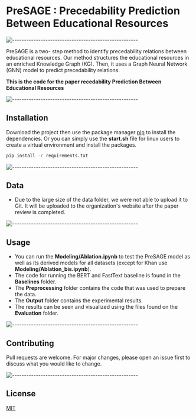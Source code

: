 # PreSAGE : Precedability Prediction Between Educational Resources

![-----------------------------------------------------](https://raw.githubusercontent.com/andreasbm/readme/master/assets/lines/rainbow.png)

PreSAGE is a two- step method to identify precedability relations between educational resources. Our method structures the educational resources in an enriched Knowledge Graph (KG). Then, it uses a Graph Neural Network (GNN) model to predict precedability relations.

<b>This is the code for the paper recedability Prediction Between Educational Resources</b>

![-----------------------------------------------------](https://raw.githubusercontent.com/andreasbm/readme/master/assets/lines/rainbow.png)

## Installation

Download the project then use the package manager [pip](https://pip.pypa.io/en/stable/) to install the dependencies. Or you can simply use the <b>start.sh</b> file for linux users to create a virtual environment and install the packages.

```bash
pip install -r requirements.txt
```

![-----------------------------------------------------](https://raw.githubusercontent.com/andreasbm/readme/master/assets/lines/rainbow.png)

## Data
- Due to the large size of the data folder, we were not able to upload it to Git. It will be uploaded to the organization's website after the paper review is completed. 

![-----------------------------------------------------](https://raw.githubusercontent.com/andreasbm/readme/master/assets/lines/rainbow.png)

## Usage
- You can run the <b>Modeling/Ablation.ipynb</b> to test the PreSAGE model as well as its derived models for all datasets (except for Khan use <b>Modeling/Ablation_bis.ipynb</b>).
- The code for running the BERT and FastText baseline is found in the <b>Baselines</b> folder.
- The <b>Preprocessing</b> folder contains the code that was used to prepare the data.
- The <b>Output</b> folder contains the experimental results.
- The results can be seen and visualized using the files found on the <b>Evaluation</b> folder. 

![-----------------------------------------------------](https://raw.githubusercontent.com/andreasbm/readme/master/assets/lines/rainbow.png)

## Contributing

Pull requests are welcome. For major changes, please open an issue first to discuss what you would like to change.

![-----------------------------------------------------](https://raw.githubusercontent.com/andreasbm/readme/master/assets/lines/rainbow.png)

## License

[MIT](https://choosealicense.com/licenses/mit/)